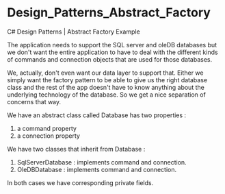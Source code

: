 # Design_Patterns_Abstract_Factory
C# Design Patterns | Abstract Factory Example

The application needs to support the SQL server and oleDB databases but we don't want the entire application to have to deal with
the different kinds of commands and connection objects that are used for those databases.

We, actually, don't even want our data layer to support that. Either we simply want the factory pattern to be able to give us 
the right database class and the rest of the app doesn't have to know anything about the underlying technology of the
database. So we get a nice separation of concerns that way.

We have an abstract class called Database has two properties :
1. a command property
2. a connection property

We have two classes that inherit from Database :
1. SqlServerDatabase : implements command and connection.
2. OleDBDatabase     : implements command and connection.

In both cases we have corresponding private fields.
